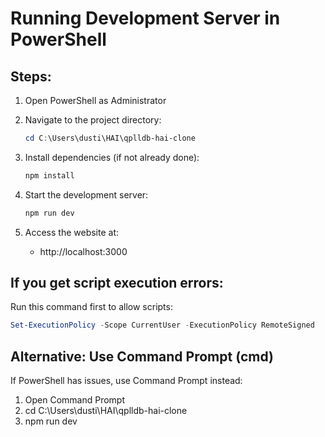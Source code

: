 # Running Development Server in PowerShell

## Steps:

1. Open PowerShell as Administrator

2. Navigate to the project directory:

   ```powershell
   cd C:\Users\dusti\HAI\qplldb-hai-clone
   ```

3. Install dependencies (if not already done):

   ```powershell
   npm install
   ```

4. Start the development server:

   ```powershell
   npm run dev
   ```

5. Access the website at:
   - http://localhost:3000

## If you get script execution errors:

Run this command first to allow scripts:

```powershell
Set-ExecutionPolicy -Scope CurrentUser -ExecutionPolicy RemoteSigned
```

## Alternative: Use Command Prompt (cmd)

If PowerShell has issues, use Command Prompt instead:

1. Open Command Prompt
2. cd C:\Users\dusti\HAI\qplldb-hai-clone
3. npm run dev
